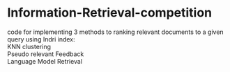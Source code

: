 # Information-Retrieval-competition
code for implementing 3 methods to ranking relevant documents to a given query using Indri index:  
KNN clustering  
Pseudo relevant Feedback  
Language Model Retrieval  



